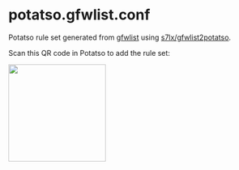 # potatso.gfwlist.conf

Potatso rule set generated from [gfwlist](https://github.com/gfwlist/gfwlist) using [s7lx/gfwlist2potatso](https://github.com/s7lx/gfwlist2potatso).

Scan this QR code in Potatso to add the rule set:

<img src="https://i.imgur.com/pEnjXot.png" width="192" height="192"/>
